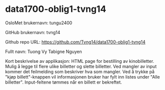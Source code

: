 # data1700-oblig1-tvng14
OsloMet brukernavn: tungu2400

GitHub brukernavn: tvng14

Github repo URL: https://github.com/Tvng14/data1700-oblig1-tvng14

Fullt navn: Tuong Vy Tabigne Nguyen

Kort beskrivelse av applikasjon:
HTML page for bestilling av kinobilletter.
Mulig å legge til flere ulike billetter og slette billetter.
Ved mangler av input kommer det feilmelding som beskriver hva som mangler. 
Ved å trykke på "kjøp billett"-knappen vil informasjonen bruker har fylt inn listes under "Alle billetter".
Input-feltene tømmes når en billett er bekreftet.
